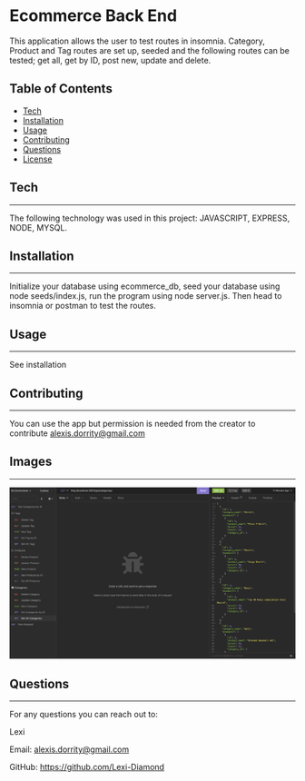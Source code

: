 # Ecommerce Back End

This application allows the user to test routes in insomnia. Category, Product and Tag routes are set up, seeded and the following routes can be tested; get all, get by ID, post new, update and delete. 

## Table of Contents

- [Tech](#tech)
- [Installation](#installation)
- [Usage](#usage)
- [Contributing](#contributing)
- [Questions](#questions)
- [License](#license)

## Tech

---

The following technology was used in this project: JAVASCRIPT, EXPRESS, NODE, MYSQL.

## Installation

---

Initialize your database using ecommerce_db, seed your database using node seeds/index.js, run the program using node server.js. Then head to insomnia or postman to test the routes. 

## Usage

---

See installation

## Contributing

---

You can use the app but permission is needed from the creator to contribute alexis.dorrity@gmail.com

## Images

---

![Screenshot1](screenshot1.png)


## Questions

---

For any questions you can reach out to:


Lexi

Email: alexis.dorrity@gmail.com

GitHub: https://github.com/Lexi-Diamond
